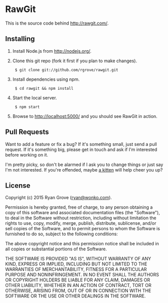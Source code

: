 RawGit
======

This is the source code behind <http://rawgit.com/>.


Installing
----------

1. Install Node.js from <http://nodejs.org/>.

2. Clone this git repo (fork it first if you plan to make changes).

        $ git clone git://github.com/rgrove/rawgit.git

3. Install dependencies using npm.

        $ cd rawgit && npm install

4. Start the local server.

        $ npm start

5. Browse to <http://localhost:5000/> and you should see RawGit in action.


Pull Requests
-------------

Want to add a feature or fix a bug? If it's something small, just send a pull
request. If it's something big, please get in touch and ask if I'm interested
before working on it.

I'm pretty picky, so don't be alarmed if I ask you to change things or just say
I'm not interested. If you're offended, maybe
[a kitten](http://emergencykitten.com/) will help cheer you up?


License
-------

Copyright (c) 2015 Ryan Grove (ryan@wonko.com).

Permission is hereby granted, free of charge, to any person obtaining a copy of
this software and associated documentation files (the "Software"), to deal in
the Software without restriction, including without limitation the rights to
use, copy, modify, merge, publish, distribute, sublicense, and/or sell copies of
the Software, and to permit persons to whom the Software is furnished to do so,
subject to the following conditions:

The above copyright notice and this permission notice shall be included in all
copies or substantial portions of the Software.

THE SOFTWARE IS PROVIDED "AS IS", WITHOUT WARRANTY OF ANY KIND, EXPRESS OR
IMPLIED, INCLUDING BUT NOT LIMITED TO THE WARRANTIES OF MERCHANTABILITY, FITNESS
FOR A PARTICULAR PURPOSE AND NONINFRINGEMENT. IN NO EVENT SHALL THE AUTHORS OR
COPYRIGHT HOLDERS BE LIABLE FOR ANY CLAIM, DAMAGES OR OTHER LIABILITY, WHETHER
IN AN ACTION OF CONTRACT, TORT OR OTHERWISE, ARISING FROM, OUT OF OR IN
CONNECTION WITH THE SOFTWARE OR THE USE OR OTHER DEALINGS IN THE SOFTWARE.
